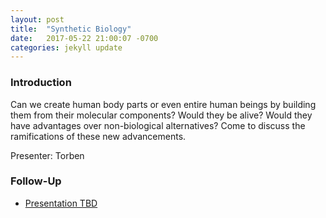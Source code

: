 ```yaml
---
layout: post
title:  "Synthetic Biology"
date:   2017-05-22 21:00:07 -0700
categories: jekyll update
---
```



### Introduction

Can we create human body parts or even entire human beings by building them from their molecular components? Would they be alive? Would they have advantages over non-biological alternatives? Come to discuss the ramifications of these new advancements.

Presenter: Torben

### Follow-Up

* [Presentation TBD](/assets/present/tbd.pdf) 

